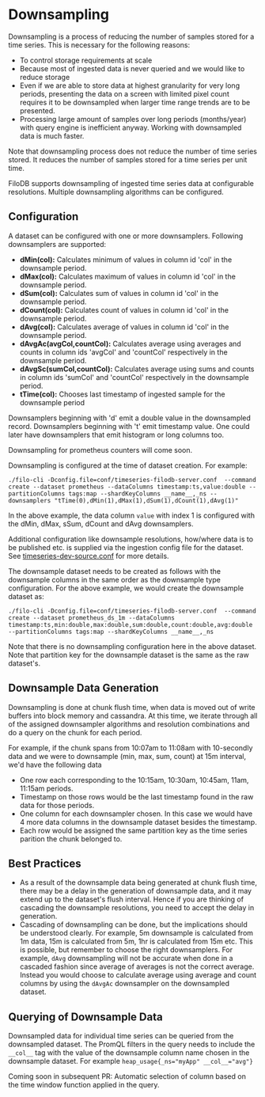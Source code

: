 # Downsampling

Downsampling is a process of reducing the number of samples stored for a time series. 
This is necessary for the following reasons:

* To control storage requirements at scale 
* Because most of ingested data is never queried and we would like to reduce storage
* Even if we are able to store data at highest granularity for very long periods, 
  presenting the data on a screen with limited pixel count requires it to be downsampled 
  when larger time range trends are to be presented.
* Processing large amount of samples over long periods (months/year) with query engine is
  inefficient anyway. Working with downsampled data is much faster.

Note that downsampling process does not reduce the number of time series stored. It reduces
the number of samples stored for a time series per unit time.

FiloDB supports downsampling of ingested time series data at configurable resolutions. 
Multiple downsampling algorithms can be configured. 

## Configuration

A dataset can be configured with one or more downsamplers. Following downsamplers are supported:

* __dMin(col):__ Calculates minimum of values in column id 'col' in the downsample period.
* __dMax(col):__ Calculates maximum of values in column id 'col' in the downsample period.
* __dSum(col):__ Calculates sum of values in column id 'col' in the downsample period.
* __dCount(col):__ Calculates count of values in column id 'col' in the downsample period.
* __dAvg(col):__ Calculates average of values in column id 'col' in the downsample period.
* __dAvgAc(avgCol,countCol):__ Calculates average using averages and counts in column ids 'avgCol' and 'countCol' respectively in the downsample period.
* __dAvgSc(sumCol,countCol):__ Calculates average using sums and counts in column ids 'sumCol' and 'countCol' respectively in the downsample period.
* __tTime(col):__ Chooses last timestamp of ingested sample for the downsample period 

Downsamplers beginning with 'd' emit a double value in the downsampled record. Downsamplers beginning with 't'
emit timestamp value. One could later have downsamplers that emit histogram or long columns too.

Downsampling for prometheus counters will come soon.

Downsampling is configured at the time of dataset creation. For example:

```
./filo-cli -Dconfig.file=conf/timeseries-filodb-server.conf  --command create --dataset prometheus --dataColumns timestamp:ts,value:double --partitionColumns tags:map --shardKeyColumns __name__,_ns --downsamplers "tTime(0),dMin(1),dMax(1),dSum(1),dCount(1),dAvg(1)"
```

In the above example, the data column `value` with index 1 is configured with the dMin, dMax, sSum, dCount and dAvg downsamplers.

Additional configuration like downsample resolutions, how/where data is to be published etc.
is supplied via the ingestion config file for the dataset. See 
[timeseries-dev-source.conf](../conf/timeseries-dev-source.conf) for more details.


The downsample dataset needs to be created as follows with the downsample columns in the same
order as the downsample type configuration. For the above example, we would create the downsample
dataset as:

```
./filo-cli -Dconfig.file=conf/timeseries-filodb-server.conf  --command create --dataset prometheus_ds_1m --dataColumns timestamp:ts,min:double,max:double,sum:double,count:double,avg:double --partitionColumns tags:map --shardKeyColumns __name__,_ns
```

Note that there is no downsampling configuration here in the above dataset. Note that partition
key for the downsample dataset is the same as the raw dataset's.  

## Downsample Data Generation
Downsampling is done at chunk flush time, when data is moved out of write buffers into block memory and cassandra.
At this time, we iterate through all of the assigned downsampler algorithms and resolution
combinations and do a query on the chunk for each period.

For example, if the chunk spans from 10:07am to 11:08am with 10-secondly data 
and we were to downsample (min, max, sum, count) at 15m interval, we'd
have the following data

* One row each corresponding to the 10:15am, 10:30am, 10:45am, 11am, 11:15am periods.
* Timestamp on those rows would be the last timestamp found in the raw data for those
periods.
* One column for each downsampler chosen. In this case we would have 4 more data columns in
the downsample dataset besides the timestamp.
* Each row would be assigned the same partition key as the time series parition the chunk
belonged to.

## Best Practices

* As a result of the downsample data being generated at chunk flush time, there may be a
delay in the generation of downsample data, and it may extend up to the dataset's flush
interval. Hence if you are thinking of cascading the downsample resolutions, you need to
accept the delay in generation.
* Cascading of downsampling can be done, but the implications should be understood clearly. For example,
5m downsample is calculated from 1m data, 15m is calculated from 5m, 1hr is calculated from 15m etc.
This is possible, but remember to choose the right downsamplers. For example, `dAvg` downsampling will
not be accurate when done in a cascaded fashion since average of averages is not the correct average.
Instead you would choose to calculate average using average and count columns by using the `dAvgAc`
downsampler on the downsampled dataset.   

## Querying of Downsample Data
 
Downsampled data for individual time series can be queried from the downsampled dataset. The PromQL
filters in the query needs to include the `__col__` tag with the value of the downsample column name
chosen in the downsample dataset. For example `heap_usage{_ns="myApp" __col__="avg"}`

Coming soon in subsequent PR: Automatic selection of column based on the time window function applied in the query.